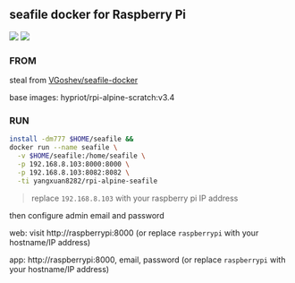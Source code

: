 seafile docker for Raspberry Pi
---

[![](https://images.microbadger.com/badges/image/yangxuan8282/rpi-alpine-seafile.svg)](https://microbadger.com/images/yangxuan8282/rpi-alpine-seafile "Get your own image badge on microbadger.com") [![](https://images.microbadger.com/badges/version/yangxuan8282/rpi-alpine-seafile.svg)](https://microbadger.com/images/yangxuan8282/rpi-alpine-seafile "Get your own version badge on microbadger.com")

### FROM

steal from [VGoshev/seafile-docker](https://github.com/VGoshev/seafile-docker)

base images: hypriot/rpi-alpine-scratch:v3.4

### RUN

```bash
install -dm777 $HOME/seafile &&
docker run --name seafile \
  -v $HOME/seafile:/home/seafile \
  -p 192.168.8.103:8000:8000 \
  -p 192.168.8.103:8082:8082 \
  -ti yangxuan8282/rpi-alpine-seafile
```

>replace `192.168.8.103` with your raspberry pi IP address 

then configure admin email and password

web: visit http://raspberrypi:8000 (or replace `raspberrypi` with your hostname/IP address)

app: http://raspberrypi:8000, email, password (or replace `raspberrypi` with your hostname/IP address)
